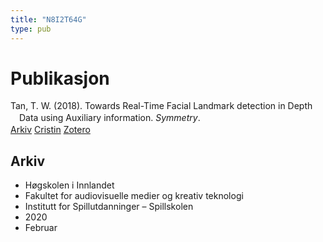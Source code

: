 ```yaml
---
title: "N8I2T64G"
type: pub
---
```

<h1>Publikasjon</h1>
<article id="csl-bib-container-N8I2T64G" class="csl-bib-container">
  <div class="csl-bib-body" style="line-height: 1.35; padding-left: 1em; text-indent:-1em;">
  <div class="csl-entry">Tan, T. W. (2018). Towards Real-Time Facial Landmark detection in Depth Data using Auxiliary information. <i>Symmetry</i>.</div>
</div>
  <div class="csl-bib-buttons">
    <a href="#taxonomy-article-N8I2T64G" class="csl-bib-button">Arkiv</a>
    <a href alt="Cristin URL" class="csl-bib-button">Cristin</a>
    <a href alt="Zotero URL" class="csl-bib-button">Zotero</a>
  </div>
  <div id="csl-bib-meta-container-N8I2T64G"></div>
</article>
<div id="csl-bib-meta-N8I2T64G" class="csl-bib-meta">
  <article id="taxonomy-article-N8I2T64G" class="taxonomy-article">
    <h1>Arkiv</h1>
    <ul>
      <li>Høgskolen i Innlandet</li>
      <li>Fakultet for audiovisuelle medier og kreativ teknologi</li>
      <li>Institutt for Spillutdanninger – Spillskolen</li>
      <li>2020</li>
      <li>Februar</li>
    </ul>
  </article>
</div>
